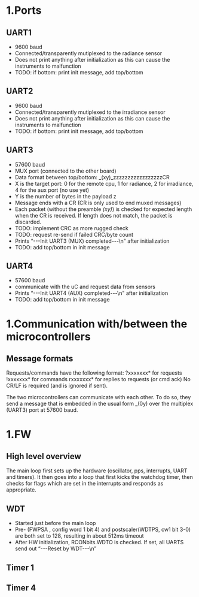 # 1.Ports

## UART1
*	9600 baud
*	Connected/transparently mutiplexed to the radiance sensor
*	Does not print anything after initialization as this can cause the instruments to malfunction
*	TODO: if bottom: print init message, add top/bottom
## UART2
*	9600 baud
*	Connected/transparently mutiplexed to the irradiance sensor
*	Does not print anything after initialization as this can cause the instruments to malfunction
*	TODO: if bottom: print init message, add top/bottom
## UART3
*	57600 baud
*	MUX port (connected to the other board)
*	Data format between top/bottom: _(xy)_zzzzzzzzzzzzzzzzzCR
*	X is the target port: 0 for the remote cpu, 1 for radiance, 2 for irradiance, 4 for the aux port (no use yet)
*	Y is the number of bytes in the payload z
*	Message ends with a CR (CR is only used to end muxed messages)
*	Each packet (without the preamble _(xy)_) is checked for expected length when the CR is received. If length does not match, the packet is discarded.
*	TODO: implement CRC as more rugged check
*	TODO: request re-send if failed CRC/byte count
*	Prints “---Init UART3 (MUX) completed---\n" after initialization
*	TODO: add top/bottom in init message
## UART4 
*	57600 baud 
*	communicate with the uC and request data from sensors
*	Prints “---Init UART4 (AUX) completed---\n" after initialization
*	TODO: add top/bottom in init message

# 1.Communication with/between the microcontrollers

## Message formats
Requests/commands have the following format:
?xxxxxxx* for requests
!xxxxxxx* for commands
rxxxxxxx* for replies to requests (or cmd ack)
No CR/LF is required (and is ignored if sent).

The two microcontrollers can communicate with each other. To do so, they send a message that is embedded in the usual form _(0y) over the multiplex (UART3) port at 57600 baud.
 
# 1.FW 

## High level overview
The main loop first sets up the hardware (oscillator, pps, interrupts, UART and timers). It then goes into a loop that first kicks the watchdog timer, then checks for flags which are set in the interrupts and responds as appropriate.
##	WDT
*	Started just before the main loop
*	Pre- (FWPSA , config word 1 bit 4) and postscaler(WDTPS, cw1 bit 3-0) are both set to 128, resulting in about 512ms timeout
*	After HW initialization, RCONbits.WDTO is checked. If set, all UARTS send out “---Reset by WDT---\n”

## Timer 1

## Timer 4
